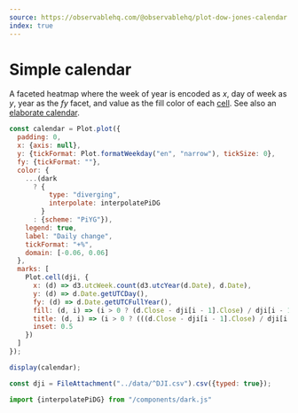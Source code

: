 ```yaml
---
source: https://observablehq.com/@observablehq/plot-dow-jones-calendar
index: true
---
```


# Simple calendar

A faceted heatmap where the week of year is encoded as _x_, day of week as _y_, year as the _fy_ facet, and value as the fill color of each [cell](https://observablehq.com/plot/features/marks/cell). See also an [elaborate calendar](./calendar).

```js echo
const calendar = Plot.plot({
  padding: 0,
  x: {axis: null},
  y: {tickFormat: Plot.formatWeekday("en", "narrow"), tickSize: 0},
  fy: {tickFormat: ""},
  color: {
    ...(dark
      ? {
          type: "diverging",
          interpolate: interpolatePiDG
        }
      : {scheme: "PiYG"}),
    legend: true,
    label: "Daily change",
    tickFormat: "+%",
    domain: [-0.06, 0.06]
  },
  marks: [
    Plot.cell(dji, {
      x: (d) => d3.utcWeek.count(d3.utcYear(d.Date), d.Date),
      y: (d) => d.Date.getUTCDay(),
      fy: (d) => d.Date.getUTCFullYear(),
      fill: (d, i) => (i > 0 ? (d.Close - dji[i - 1].Close) / dji[i - 1].Close : NaN),
      title: (d, i) => (i > 0 ? (((d.Close - dji[i - 1].Close) / dji[i - 1].Close) * 100).toFixed(1) : NaN),
      inset: 0.5
    })
  ]
});

display(calendar);
```

```js echo
const dji = FileAttachment("../data/^DJI.csv").csv({typed: true});
```

```js echo
import {interpolatePiDG} from "/components/dark.js"
```
